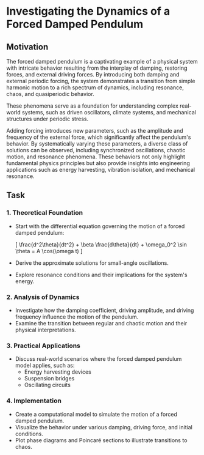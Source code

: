 # Investigating the Dynamics of a Forced Damped Pendulum

## Motivation
The forced damped pendulum is a captivating example of a physical system with intricate behavior resulting from the interplay of damping, restoring forces, and external driving forces. By introducing both damping and external periodic forcing, the system demonstrates a transition from simple harmonic motion to a rich spectrum of dynamics, including resonance, chaos, and quasiperiodic behavior. 

These phenomena serve as a foundation for understanding complex real-world systems, such as driven oscillators, climate systems, and mechanical structures under periodic stress.

Adding forcing introduces new parameters, such as the amplitude and frequency of the external force, which significantly affect the pendulum's behavior. By systematically varying these parameters, a diverse class of solutions can be observed, including synchronized oscillations, chaotic motion, and resonance phenomena. These behaviors not only highlight fundamental physics principles but also provide insights into engineering applications such as energy harvesting, vibration isolation, and mechanical resonance.

## Task

### 1. Theoretical Foundation
- Start with the differential equation governing the motion of a forced damped pendulum:
  
  \[ \frac{d^2\theta}{dt^2} + \beta \frac{d\theta}{dt} + \omega_0^2 \sin \theta = A \cos(\omega t) \]
  
- Derive the approximate solutions for small-angle oscillations.
- Explore resonance conditions and their implications for the system's energy.

### 2. Analysis of Dynamics
- Investigate how the damping coefficient, driving amplitude, and driving frequency influence the motion of the pendulum.
- Examine the transition between regular and chaotic motion and their physical interpretations.

### 3. Practical Applications
- Discuss real-world scenarios where the forced damped pendulum model applies, such as:
  - Energy harvesting devices
  - Suspension bridges
  - Oscillating circuits

### 4. Implementation
- Create a computational model to simulate the motion of a forced damped pendulum.
- Visualize the behavior under various damping, driving force, and initial conditions.
- Plot phase diagrams and Poincaré sections to illustrate transitions to chaos.